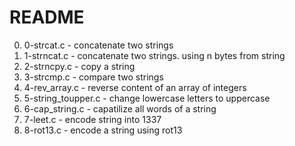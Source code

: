 # README

0. 0-strcat.c - concatenate two strings
1. 1-strncat.c - concatenate two strings. using n bytes from string
2. 2-strncpy.c - copy a string
3. 3-strcmp.c - compare two strings
4. 4-rev_array.c - reverse content of an array of integers
5. 5-string_toupper.c - change lowercase letters to uppercase
6. 6-cap_string.c - capatilize all words of a string
7. 7-leet.c -  encode string into 1337
8. 8-rot13.c - encode a string using rot13
